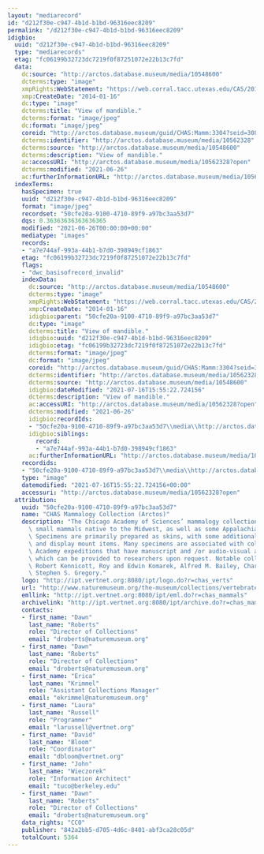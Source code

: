 ```yaml
---
layout: "mediarecord"
id: "d212f30e-c947-4b1d-b1bd-96316eec8209"
permalink: "/d212f30e-c947-4b1d-b1bd-96316eec8209"
idigbio:
  uuid: "d212f30e-c947-4b1d-b1bd-96316eec8209"
  type: "mediarecords"
  etag: "fc06199b32723dc7219f0f87251072e22b13c7fd"
  data:
    dc:source: "http://arctos.database.museum/media/10548600"
    dcterms:type: "image"
    xmpRights:WebStatement: "https://web.corral.tacc.utexas.edu/CAS/20161217-02/jpg/chas_mamm_3304.7.jpg"
    xmp:CreateDate: "2014-01-16"
    dc:type: "image"
    dcterms:title: "View of mandible."
    dcterms:format: "image/jpeg"
    dc:format: "image/jpeg"
    coreid: "http://arctos.database.museum/guid/CHAS:Mamm:3304?seid=3088433"
    dcterms:identifier: "http://arctos.database.museum/media/10562328"
    dcterms:source: "http://arctos.database.museum/media/10548600"
    dcterms:description: "View of mandible."
    ac:accessURI: "http://arctos.database.museum/media/10562328?open"
    dcterms:modified: "2021-06-26"
    ac:furtherInformationURL: "http://arctos.database.museum/media/10562328"
  indexTerms:
    hasSpecimen: true
    uuid: "d212f30e-c947-4b1d-b1bd-96316eec8209"
    format: "image/jpeg"
    recordset: "50cfe20a-9100-4710-89f9-a97bc3aa53d7"
    dqs: 0.36363636363636365
    modified: "2021-06-26T00:00:00+00:00"
    mediatype: "images"
    records:
    - "a7e744af-993a-44b1-b7d0-398949cf1863"
    etag: "fc06199b32723dc7219f0f87251072e22b13c7fd"
    flags:
    - "dwc_basisofrecord_invalid"
    indexData:
      dc:source: "http://arctos.database.museum/media/10548600"
      dcterms:type: "image"
      xmpRights:WebStatement: "https://web.corral.tacc.utexas.edu/CAS/20161217-02/jpg/chas_mamm_3304.7.jpg"
      xmp:CreateDate: "2014-01-16"
      idigbio:parent: "50cfe20a-9100-4710-89f9-a97bc3aa53d7"
      dc:type: "image"
      dcterms:title: "View of mandible."
      idigbio:uuid: "d212f30e-c947-4b1d-b1bd-96316eec8209"
      idigbio:etag: "fc06199b32723dc7219f0f87251072e22b13c7fd"
      dcterms:format: "image/jpeg"
      dc:format: "image/jpeg"
      coreid: "http://arctos.database.museum/guid/CHAS:Mamm:3304?seid=3088433"
      dcterms:identifier: "http://arctos.database.museum/media/10562328"
      dcterms:source: "http://arctos.database.museum/media/10548600"
      idigbio:dateModified: "2021-07-16T15:55:22.724156"
      dcterms:description: "View of mandible."
      ac:accessURI: "http://arctos.database.museum/media/10562328?open"
      dcterms:modified: "2021-06-26"
      idigbio:recordIds:
      - "50cfe20a-9100-4710-89f9-a97bc3aa53d7\\media\\http://arctos.database.museum/media/10562328"
      idigbio:siblings:
        record:
        - "a7e744af-993a-44b1-b7d0-398949cf1863"
      ac:furtherInformationURL: "http://arctos.database.museum/media/10562328"
    recordids:
    - "50cfe20a-9100-4710-89f9-a97bc3aa53d7\\media\\http://arctos.database.museum/media/10562328"
    type: "image"
    datemodified: "2021-07-16T15:55:22.724156+00:00"
    accessuri: "http://arctos.database.museum/media/10562328?open"
  attribution:
    uuid: "50cfe20a-9100-4710-89f9-a97bc3aa53d7"
    name: "CHAS Mammalogy Collection (Arctos)"
    description: "The Chicago Academy of Sciences’ mammalogy collection contains mostly\
      \ small mammals native to the Midwest, as well as some Appalachian species.\
      \ Specimens are primarily prepared as skins, with some additional osteological\
      \ and display mount items. Many specimens are associated with collectors or\
      \ Academy expeditions that have manuscript and /or audio-visual archival material,\
      \ which can be provided to researchers upon request. Notable collectors include\
      \ Robert Kennicott, Roy and Edwin Komarek, Alfred M. Bailey, Charles D. Brower,\
      \ Stephen S. Gregory."
    logo: "http://ipt.vertnet.org:8080/ipt/logo.do?r=chas_verts"
    url: "http://www.naturemuseum.org/the-museum/collections/vertebrates"
    emllink: "http://ipt.vertnet.org:8080/ipt/eml.do?r=chas_mammals"
    archivelink: "http://ipt.vertnet.org:8080/ipt/archive.do?r=chas_mammals"
    contacts:
    - first_name: "Dawn"
      last_name: "Roberts"
      role: "Director of Collections"
      email: "droberts@naturemuseum.org"
    - first_name: "Dawn"
      last_name: "Roberts"
      role: "Director of Collections"
      email: "droberts@naturemuseum.org"
    - first_name: "Erica"
      last_name: "Krimmel"
      role: "Assistant Collections Manager"
      email: "ekrimmel@naturemuseum.org"
    - first_name: "Laura"
      last_name: "Russell"
      role: "Programmer"
      email: "larussell@vertnet.org"
    - first_name: "David"
      last_name: "Bloom"
      role: "Coordinator"
      email: "dbloom@vertnet.org"
    - first_name: "John"
      last_name: "Wieczorek"
      role: "Information Architect"
      email: "tuco@berkeley.edu"
    - first_name: "Dawn"
      last_name: "Roberts"
      role: "Director of Collections"
      email: "droberts@naturemuseum.org"
    data_rights: "CC0"
    publisher: "842a2bb5-d705-4d6c-8401-abf3ca28c05d"
    totalCount: 5364
---
```

